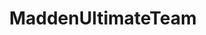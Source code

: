---
title: MaddenUltimateTeam
crosslinks:
- youtubefactsbot
- livven
- youtubot
- MCSXbox
- anti_gif_bot
- Madden
- MCSPlaystation
- nfl
- MassdropBot
- NHLHUT
- tmsbmeta
- metric_units
- MCSRep
- MUTCoinSelling
- alotabot
- MutSquad
- AMAAggregator
- nflstreams
- FIFA
- AskReddit
---